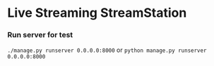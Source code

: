 # Live Streaming StreamStation

### Run server for test
`./manage.py runserver 0.0.0.0:8000`
or
`python manage.py runserver 0.0.0.0:8000`

